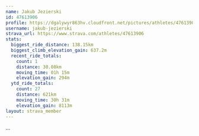 ```yaml
---
name: Jakub Jezierski
id: 47613906
profile: https://dgalywyr863hv.cloudfront.net/pictures/athletes/47613906/14681924/1/large.jpg
username: jakub-jezierski
strava_url: https://www.strava.com/athletes/47613906
stats:
  biggest_ride_distance: 138.15km
  biggest_climb_elevation_gain: 637.2m
  recent_ride_totals:
    count: 1
    distance: 30.08km
    moving_time: 01h 15m
    elevation_gain: 294m
  ytd_ride_totals:
    count: 27
    distance: 621km
    moving_time: 30h 31m
    elevation_gain: 8113m
layout: strava_member
--- 
```

...
